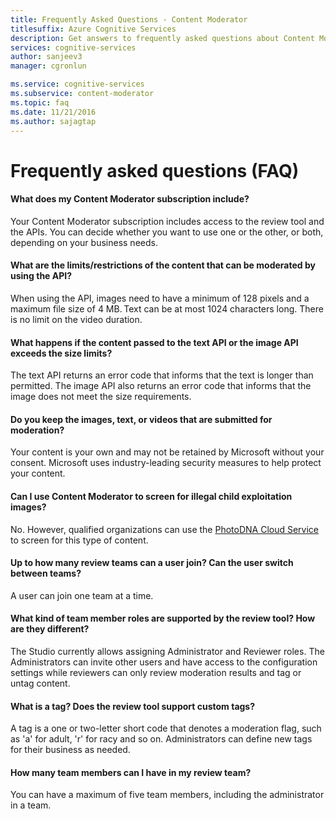 ```yaml
---
title: Frequently Asked Questions - Content Moderator
titlesuffix: Azure Cognitive Services
description: Get answers to frequently asked questions about Content Moderator.
services: cognitive-services
author: sanjeev3
manager: cgronlun

ms.service: cognitive-services
ms.subservice: content-moderator
ms.topic: faq
ms.date: 11/21/2016
ms.author: sajagtap
---
```


# Frequently asked questions (FAQ)

#### What does my Content Moderator subscription include?
Your Content Moderator subscription includes access to the review tool and the APIs. You can decide whether you want to use one or the other, or both, depending on your business needs.

#### What are the limits/restrictions of the content that can be moderated by using the API?
When using the API, images need to have a minimum of 128 pixels and a maximum file size of 4 MB. Text can be at most 1024 characters long. There is no limit on the video duration.

#### What happens if the content passed to the text API or the image API exceeds the size limits?
The text API returns an error code that informs that the text is longer than permitted. The image API also returns an error code that informs that the image does not meet the size requirements.

#### Do you keep the images, text, or videos that are submitted for moderation?
Your content is your own and may not be retained by Microsoft without your consent. Microsoft uses industry-leading security measures to help protect your content.

#### Can I use Content Moderator to screen for illegal child exploitation images?
No. However, qualified organizations can use the [PhotoDNA Cloud Service](https://www.microsoft.com/photodna "Microsoft PhotoDNA Cloud Service") to screen for this type of content.

#### Up to how many review teams can a user join? Can the user switch between teams?
A user can join one team at a time.

#### What kind of team member roles are supported by the review tool? How are they different?
The Studio currently allows assigning Administrator and Reviewer roles. The Administrators can invite other users and have access to the configuration settings while reviewers can only review moderation results and tag or untag content.

#### What is a tag? Does the review tool support custom tags?
A tag is a one or two-letter short code that denotes a moderation flag, such as 'a' for adult, 'r' for racy and so on. Administrators can define new tags for their business as needed.

#### How many team members can I have in my review team?
You can have a maximum of five team members, including the administrator in a team.
